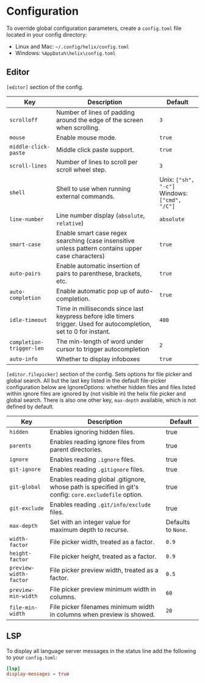 # Configuration

To override global configuration parameters, create a `config.toml` file located in your config directory:

* Linux and Mac: `~/.config/helix/config.toml`
* Windows: `%AppData%\helix\config.toml`

## Editor

`[editor]` section of the config.

| Key | Description | Default |
|--|--|---------|
| `scrolloff` | Number of lines of padding around the edge of the screen when scrolling. | `3` |
| `mouse` | Enable mouse mode. | `true` |
| `middle-click-paste` | Middle click paste support. | `true` |
| `scroll-lines` | Number of lines to scroll per scroll wheel step. | `3` |
| `shell` | Shell to use when running external commands. | Unix: `["sh", "-c"]`<br/>Windows: `["cmd", "/C"]` |
| `line-number` | Line number display (`absolute`, `relative`) | `absolute` |
| `smart-case` | Enable smart case regex searching (case insensitive unless pattern contains upper case characters) | `true` |
| `auto-pairs` | Enable automatic insertion of pairs to parenthese, brackets, etc. | `true` |
| `auto-completion` | Enable automatic pop up of auto-completion. | `true` |
| `idle-timeout` | Time in milliseconds since last keypress before idle timers trigger. Used for autocompletion, set to 0 for instant. | `400` |
| `completion-trigger-len` | The min-length of word under cursor to trigger autocompletion | `2` |
| `auto-info` | Whether to display infoboxes | `true` |

`[editor.filepicker]` section of the config. Sets options for file picker and global search. All but the last key listed in the default file-picker configuration below are IgnoreOptions: whether hidden files and files listed within ignore files are ignored by (not visible in) the helix file picker and global search. There is also one other key, `max-depth` available, which is not defined by default.

| Key | Description | Default |
|--|--|---------|
|`hidden` | Enables ignoring hidden files. | true
|`parents` | Enables reading ignore files from parent directories. | true
|`ignore` | Enables reading `.ignore` files. | true
|`git-ignore` | Enables reading `.gitignore` files. | true
|`git-global` | Enables reading global .gitignore, whose path is specified in git's config: `core.excludefile` option. | true
|`git-exclude` | Enables reading `.git/info/exclude` files. | true
|`max-depth` | Set with an integer value for maximum depth to recurse. | Defaults to `None`.
|`width-factor` | File picker width, treated as a factor. | `0.9` |
|`height-factor` | File picker height, treated as a factor. | `0.9` |
|`preview-width-factor` | File picker preview width, treated as a factor. | `0.5` |
|`preview-min-width` |  File picker preview minimum width in columns. | `60` |
|`file-min-width` | File picker filenames minimum width in columns when preview is showed. | `20` |

## LSP

To display all language server messages in the status line add the following to your `config.toml`:
```toml
[lsp]
display-messages = true
```
